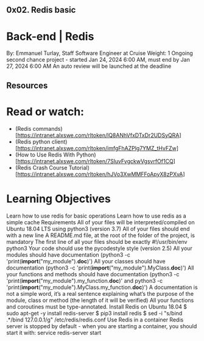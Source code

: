  ## 0x02. Redis basic
 # Back-end | Redis
 By: Emmanuel Turlay, Staff Software Engineer at Cruise
 Weight: 1
 Ongoing second chance project - started Jan 24, 2024 6:00 AM, must end by Jan 27, 2024 6:00 AM
 An auto review will be launched at the deadline

## Resources
# Read or watch:

 * (Redis commands)[https://intranet.alxswe.com/rltoken/lQ8ANhVfxDTxDr2UDSyQRA] 
 * (Redis python client)[https://intranet.alxswe.com/rltoken/imfgFhAZPlg7YMZ_tHvFZw]
 * (How to Use Redis With Python)[https://intranet.alxswe.com/rltoken/7SluvFvgckwVgsvrfOf1CQ]
 * (Redis Crash Course Tutorial)[https://intranet.alxswe.com/rltoken/hJVo3XwMMFFoApyX8zPXvA]

# Learning Objectives
Learn how to use redis for basic operations
Learn how to use redis as a simple cache
Requirements
All of your files will be interpreted/compiled on Ubuntu 18.04 LTS using python3 (version 3.7)
All of your files should end with a new line
A README.md file, at the root of the folder of the project, is mandatory
The first line of all your files should be exactly #!/usr/bin/env python3
Your code should use the pycodestyle style (version 2.5)
All your modules should have documentation (python3 -c 'print(__import__("my_module").__doc__)')
All your classes should have documentation (python3 -c 'print(__import__("my_module").MyClass.__doc__)')
All your functions and methods should have documentation (python3 -c 'print(__import__("my_module").my_function.__doc__)' and python3 -c 'print(__import__("my_module").MyClass.my_function.__doc__)')
A documentation is not a simple word, it’s a real sentence explaining what’s the purpose of the module, class or method (the length of it will be verified)
All your functions and coroutines must be type-annotated.
Install Redis on Ubuntu 18.04
$ sudo apt-get -y install redis-server
$ pip3 install redis
$ sed -i "s/bind .*/bind 127.0.0.1/g" /etc/redis/redis.conf
Use Redis in a container
Redis server is stopped by default - when you are starting a container, you should start it with: service redis-server start